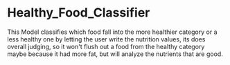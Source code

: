 # Healthy_Food_Classifier
This Model classifies which food fall into the more healthier category or a less healthy one by letting the user write the nutrition values, its does overall judging, so it won't flush out a food from the healthy category maybe because it had more fat, but will analyze the nutrients that are good.
